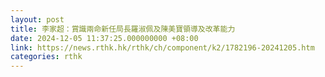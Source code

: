 ```yaml
---
layout: post
title: 李家超：賞識兩命新任局長羅淑佩及陳美寶領導及改革能力
date: 2024-12-05 11:37:25.000000000 +08:00
link: https://news.rthk.hk/rthk/ch/component/k2/1782196-20241205.htm
categories: rthk
---
```



